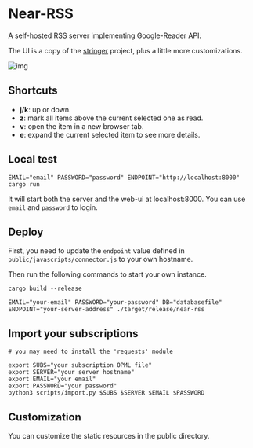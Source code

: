 # Near-RSS

A self-hosted RSS server implementing Google-Reader API.

The UI is a copy of the [stringer](https://github.com/swanson/stringer) project, plus a little more customizations.

![img](https://i.imgur.com/DDHwUTn.png)

## Shortcuts

* **j/k**: up or down.
* **z**: mark all items above the current selected one as read.
* **v**: open the item in a new browser tab.
* **e**: expand the current selected item to see more details.

## Local test

```
EMAIL="email" PASSWORD="password" ENDPOINT="http://localhost:8000" cargo run
```

It will start both the server and the web-ui at localhost:8000. You can use `email` and `password` to login.

## Deploy

First, you need to update the `endpoint` value defined in `public/javascripts/connector.js` to your own hostname.

Then run the following commands to start your own instance.

```
cargo build --release

EMAIL="your-email" PASSWORD="your-password" DB="databasefile" ENDPOINT="your-server-address" ./target/release/near-rss
```

## Import your subscriptions

```
# you may need to install the 'requests' module

export SUBS="your subscription OPML file"
export SERVER="your server hostname"
export EMAIL="your email"
export PASSWORD="your password"
python3 scripts/import.py $SUBS $SERVER $EMAIL $PASSWORD
```

## Customization

You can customize the static resources in the public directory.